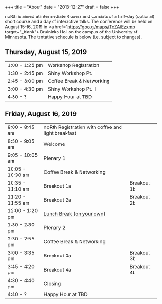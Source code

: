 +++
title = "About"
date = "2018-12-27"
draft = false
+++

noRth is aimed at intermediate R users and consists of a half-day (optional) short course and a day of interactive talks. The conference will be held on August 15-16, 2019 in <a href="https://goo.gl/maps/iTcZAfEzxmp target="_blank"> Bruininks Hall</a> on the campus of the University of Minnesota. The tentative schedule is below (i.e. subject to changes).

## Thursday, August 15, 2019
<table class="table">
  <tr>
    <td class="firstbreak">1:00 - 1:25 pm</td>
    <td>Workshop Registration </td> 
  </tr>
  <tr>
    <td class="first">1:30 - 2:45 pm</td>
    <td>Shiny Workshop Pt. I</td> 
  </tr>
    <tr>
    <td class="firstbreak">2:45 - 3:00 pm</td>
    <td>Coffee Break & Networking </td> 
  </tr>
    <tr>
    <td class="first">3:00 - 4:30 pm</td>
    <td>Shiny Workshop Pt. II</td> 
  </tr>
    <tr>
    <td class="first">4:30 - ?</td>
    <td>Happy Hour at TBD</td> 
  </tr>  
</table>

## Friday, August 16, 2019

<table class="table">
  <tr>
    <td class="firstbreak"> 8:00 - 8:45 am </th>
    <td>noRth Registration with coffee and light breakfast </th>
  </tr>
  <tr>
    <td class="first"> 8:50 - 9:05 am </th>
    <td> Welcome </th>
  </tr>
    <tr>
    <td class="first"> 9:05 - 10:05 am </th>
    <td> Plenary 1 </th>
  </tr>
  <tr>
    <td class="firstbreak"> 10:05 - 10:30 am </th>
    <td> Coffee Break & Networking </th>
  </tr>
  <tr>
    <td class="first"> 10:35 - 11:10 am </th>
    <td> Breakout 1a </th>
    <td> Breakout 1b </th>
  </tr>
  <tr>
    <td class="first"> 11:20 - 11:55 am </th>
    <td> Breakout 2a </th>
    <td> Breakout 2b </th>
  </tr>
    <tr>
    <td class="firstbreak"> 12:00 - 1:20 pm </th>
    <td> <a href="https://drive.google.com/open?id=15fD4CPo4diuA5EbXOyYNy7fv8eIbyFHW&usp=sharing" target="_blank">Lunch Break (on your own) </a> </th>
  </tr>
    </tr>
    <tr>
    <td class="first"> 1:30 - 2:30 pm </th>
    <td> Plenary 2 </th>
  </tr>
    <tr>
    <td class="firstbreak"> 2:30 - 2:55 pm </th>
    <td> Coffee Break & Networking </th>
  </tr>
    <tr>
    <td class="first"> 3:00 - 3:35 pm </th>
    <td> Breakout 3a </th>
    <td> Breakout 3b </th>
  </tr>
    <tr>
    <td class="first"> 3:45 - 4:20 pm </th>
    <td> Breakout 4a </th>
    <td> Breakout 4b </th>
  </tr>
    </tr>
    <tr>
    <td class="first"> 4:30 - 4:40 pm </th>
    <td> Closing </th>
  </tr>
    </tr>
    <tr>
    <td class="firstbreak"> 4:40 - ? </th>
    <td> Happy Hour at TBD </th>
  </tr>
</table>